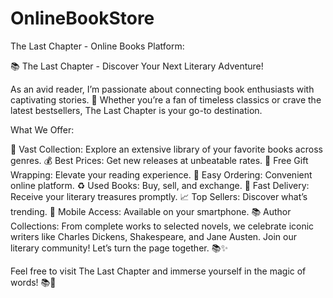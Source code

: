 # OnlineBookStore
The Last Chapter - Online Books Platform:

📚 The Last Chapter - Discover Your Next Literary Adventure!

As an avid reader, I’m passionate about connecting book enthusiasts with captivating stories. 🌟 Whether you’re a fan of timeless classics or crave the latest bestsellers, The Last Chapter is your go-to destination.

What We Offer:

📖 Vast Collection: Explore an extensive library of your favorite books across genres.
💰 Best Prices: Get new releases at unbeatable rates.
🎁 Free Gift Wrapping: Elevate your reading experience.
🛒 Easy Ordering: Convenient online platform.
♻️ Used Books: Buy, sell, and exchange.
🚀 Fast Delivery: Receive your literary treasures promptly.
📈 Top Sellers: Discover what’s trending.
📱 Mobile Access: Available on your smartphone.
📚 Author Collections: From complete works to selected novels, we celebrate iconic writers like Charles Dickens, Shakespeare, and Jane Austen.
Join our literary community! Let’s turn the page together. 📚✨

Feel free to visit The Last Chapter and immerse yourself in the magic of words! 📚🌟
